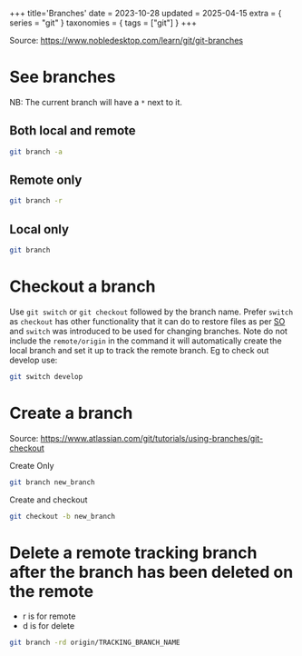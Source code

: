 +++
title='Branches'
date = 2023-10-28
updated = 2025-04-15
extra = { series = "git" }
taxonomies = { tags = ["git"] }
+++

Source: <https://www.nobledesktop.com/learn/git/git-branches>

# See branches

NB: The current branch will have a `*` next to it.

## Both local and remote

```sh
git branch -a
```

## Remote only

```sh
git branch -r
```

## Local only

```sh
git branch
```

# Checkout a branch

Use `git switch` or `git checkout` followed by the branch name.
Prefer `switch` as `checkout` has other functionality that it can do to restore files as per [SO](https://stackoverflow.com/questions/57265785/whats-the-difference-between-git-switch-and-git-checkout-branch) and `switch` was introduced to be used for changing branches.
Note do not include the `remote/origin` in the command it will automatically create the local branch and set it up to track the remote branch.
Eg to check out develop use:

```sh
git switch develop
```

# Create a branch

Source: <https://www.atlassian.com/git/tutorials/using-branches/git-checkout>

Create Only

```sh
git branch new_branch
```

Create and checkout

```sh
git checkout -b new_branch
```

# Delete a remote tracking branch after the branch has been deleted on the remote

- r is for remote
- d is for delete

```sh
git branch -rd origin/TRACKING_BRANCH_NAME
```
